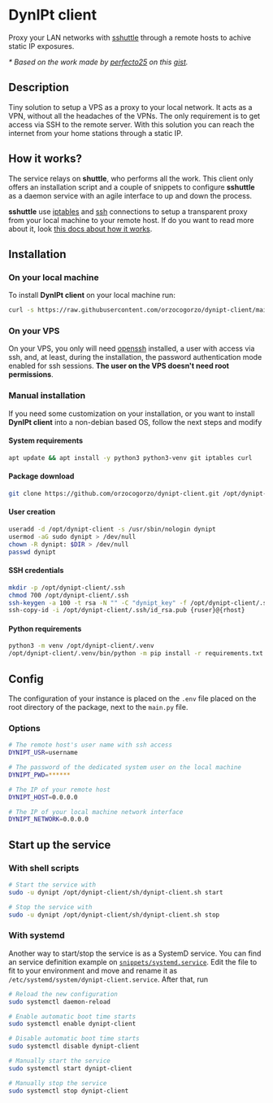 # DynIPt client

Proxy your LAN networks with [sshuttle](https://github.com/sshuttle/sshuttle)
through a remote hosts to achive static IP exposures.

_* Based on the work made by [perfecto25](https://gist.github.com/perfecto25) on this [gist](https://gist.github.com/perfecto25/6e9a0c982fb76401f720b661f1a8a9f1)._

## Description

Tiny solution to setup a VPS as a proxy to your local network. It acts as a
VPN, without all the headaches of the VPNs. The only requirement is to get
access via SSH to the remote server. With this solution you can reach the
internet from your home stations through a static IP.

## How it works?

The service relays on **shuttle**, who performs all the work. This client only
offers an installation script and a couple of snippets to configure **sshuttle**
as a daemon service with an agile interface to up and down the process.

**sshuttle** use [iptables](http://iptables.org/) and [ssh](https://www.openssh.com/)
connections to setup a transparent proxy from your local machine to your remote host.
If do you want to read more about it, look [this docs about how it works](https://sshuttle.readthedocs.io/en/latest/how-it-works.html).

## Installation

### On your local machine

To install **DynIPt client** on your local machine run:

```bash
curl -s https://raw.githubusercontent.com/orzocogorzo/dynipt-client/main/sh/install.sh > dynipt-install && bash ./dynipt-install
```

### On your VPS

On your VPS, you only will need [openssh](https://www.openssh.com/) installed, a user
with access via ssh, and, at least, during the installation, the password authentication
mode enabled for ssh sessions. **The user on the VPS doesn't need root permissions**.

### Manual installation

If you need some customization on your installation, or you want to install **DynIPt client**
into a non-debian based OS, follow the next steps and modify

#### System requirements

```bash
apt update && apt install -y python3 python3-venv git iptables curl
```

#### Package download

```bash
git clone https://github.com/orzocogorzo/dynipt-client.git /opt/dynipt-client
```

#### User creation

```bash
useradd -d /opt/dynipt-client -s /usr/sbin/nologin dynipt
usermod -aG sudo dynipt > /dev/null
chown -R dynipt: $DIR > /dev/null
passwd dynipt
```

#### SSH credentials

```bash
mkdir -p /opt/dynipt-client/.ssh
chmod 700 /opt/dynipt-client/.ssh
ssh-keygen -a 100 -t rsa -N "" -C "dynipt_key" -f /opt/dynipt-client/.ssh/id_rsa
ssh-copy-id -i /opt/dynipt-client/.ssh/id_rsa.pub {ruser}@{rhost}
```

#### Python requirements

```bash
python3 -m venv /opt/dynipt-client/.venv
/opt/dynipt-client/.venv/bin/python -m pip install -r requirements.txt
```

## Config

The configuration of your instance is placed on the `.env` file placed on the root
directory of the package, next to the `main.py` file.

### Options

```bash
# The remote host's user name with ssh access
DYNIPT_USR=username

# The password of the dedicated system user on the local machine
DYNIPT_PWD=******

# The IP of your remote host
DYNIPT_HOST=0.0.0.0

# The IP of your local machine network interface
DYNIPT_NETWORK=0.0.0.0
```

## Start up the service

### With shell scripts

```bash
# Start the service with
sudo -u dynipt /opt/dynipt-client/sh/dynipt-client.sh start

# Stop the service with
sudo -u dynipt /opt/dynipt-client/sh/dynipt-client.sh stop
```

### With systemd

Another way to start/stop the service is as a SystemD service. You can find an
service definition example on [`snippets/systemd.service`](https://github.com/orzocogorzo/dynipt-client/blob/main/snippets/systemd.service).
Edit the file to fit to your environment and move and rename it as `/etc/systemd/system/dynipt-client.service`.
After that, run

```bash
# Reload the new configuration
sudo systemctl daemon-reload

# Enable automatic boot time starts
sudo systemctl enable dynipt-client

# Disable automatic boot time starts
sudo systemctl disable dynipt-client

# Manually start the service
sudo systemctl start dynipt-client

# Manually stop the service
sudo systemctl stop dynipt-client
```
